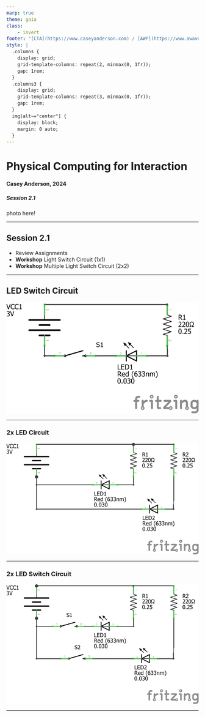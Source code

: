 ```yaml
---
marp: true
theme: gaia
class:
    - invert
footer: "[CTA](https://www.caseyanderson.com) / [AWP](https://www.awavepress.com)"
style: |
  .columns {
    display: grid;
    grid-template-columns: repeat(2, minmax(0, 1fr));
    gap: 1rem;
  }
  .columns3 {
    display: grid;
    grid-template-columns: repeat(3, minmax(0, 1fr));
    gap: 1rem;
  } 
  img[alt~="center"] {
    display: block;
    margin: 0 auto;
  }
---
```


# Physical Computing for Interaction
#### Casey Anderson, 2024

##### Session 2.1

photo here!

---

<!-- paginate: true -->

## Session 2.1

- Review Assignments
- **Workshop** Light Switch Circuit (1x1)
- **Workshop** Multiple Light Switch Circuit (2x2)

---

## LED Switch Circuit

![](./imgs/electronics/1xLED1xSwitch.jpg)

---

### 2x LED Circuit

![](./imgs/electronics/2xLED.jpg)

---

### 2x LED Switch Circuit

![](./imgs/electronics/2xLED-2xSwitch.jpg)

---
